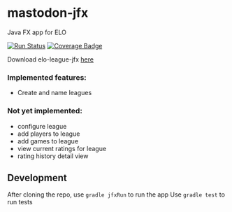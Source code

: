 # mastodon-jfx
Java FX app for ELO

[![Run Status](https://api.shippable.com/projects/5963fce801ed240700ba5431/badge?branch=master)](https://app.shippable.com/github/wakingrufus/elo-league-jfx)
[![Coverage Badge](https://api.shippable.com/projects/5963fce801ed240700ba5431/coverageBadge?branch=master)](https://app.shippable.com/github/wakingrufus/elo-league-jfx)

Download elo-league-jfx [here](https://github.com/wakingrufus/elo-league-jfx/wiki/Download)

### Implemented features:
- Create and name leagues


### Not yet implemented:
- configure league
- add players to league
- add games to league
- view current ratings for league
- rating history detail view

## Development

After cloning the repo, use `gradle jfxRun` to run the app
Use `gradle test` to run tests